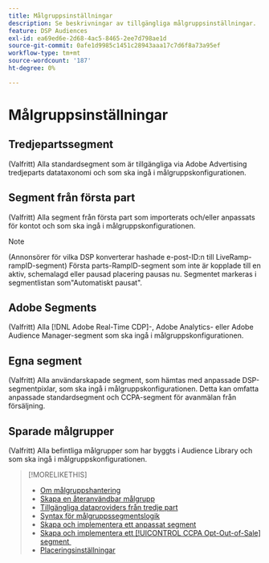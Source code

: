 ```yaml
---
title: Målgruppsinställningar
description: Se beskrivningar av tillgängliga målgruppsinställningar.
feature: DSP Audiences
exl-id: ea69ed6e-2d68-4ac5-8465-2ee7d798ae1d
source-git-commit: 0afe1d9985c1451c28943aaa17c7d6f8a73a95ef
workflow-type: tm+mt
source-wordcount: '187'
ht-degree: 0%

---
```


# Målgruppsinställningar

## Tredjepartssegment

(Valfritt) Alla standardsegment som är tillgängliga via Adobe Advertising tredjeparts datataxonomi och som ska ingå i målgruppskonfigurationen.

## Segment från första part

(Valfritt) Alla segment från första part som importerats och/eller anpassats för kontot och som ska ingå i målgruppskonfigurationen.

>[!NOTE]
>
>(Annonsörer för vilka DSP konverterar hashade e-post-ID:n till LiveRamp-rampID-segment) Första parts-RampID-segment som inte är kopplade till en aktiv, schemalagd eller pausad placering pausas nu. Segmentet markeras i segmentlistan som&quot;Automatiskt pausat&quot;.

## Adobe Segments

(Valfritt) Alla [!DNL Adobe Real-Time CDP]-, Adobe Analytics- eller Adobe Audience Manager-segment som ska ingå i målgruppskonfigurationen.

## Egna segment

(Valfritt) Alla användarskapade segment, som hämtas med anpassade DSP-segmentpixlar, som ska ingå i målgruppskonfigurationen. Detta kan omfatta anpassade standardsegment och CCPA-segment för avanmälan från försäljning.

## Sparade målgrupper

(Valfritt) Alla befintliga målgrupper som har byggts i Audience Library och som ska ingå i målgruppskonfigurationen.

>[!MORELIKETHIS]
>
>* [Om målgruppshantering](audience-about.md)
>* [Skapa en återanvändbar målgrupp](reusable-audience-create.md)
>* [Tillgängliga dataproviders från tredje part](third-party-data-providers.md)
>* [Syntax för målgruppssegmentslogik](audience-segment-logic-syntax.md)
>* [Skapa och implementera ett anpassat segment](custom-segment-create.md)
>* [Skapa och implementera ett [!UICONTROL CCPA Opt-Out-of-Sale] segment &#x200B;](ccpa-opt-out-segment-create.md)
>* [Placeringsinställningar](/help/dsp/campaign-management/placements/placement-settings.md)
